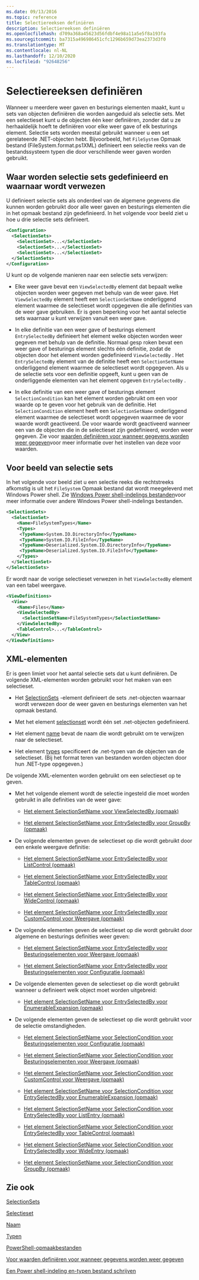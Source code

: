 ```yaml
---
ms.date: 09/13/2016
ms.topic: reference
title: Selectiereeksen definiëren
description: Selectiereeksen definiëren
ms.openlocfilehash: d709a368a45623d56fdbf4e98a11a5e5f8a193fa
ms.sourcegitcommit: ba7315a496986451cfc1296b659d73ea2373d3f0
ms.translationtype: MT
ms.contentlocale: nl-NL
ms.lasthandoff: 12/10/2020
ms.locfileid: "92648256"
---
```

# <a name="defining-selection-sets"></a>Selectiereeksen definiëren

Wanneer u meerdere weer gaven en besturings elementen maakt, kunt u sets van objecten definiëren die worden aangeduid als selectie sets. Met een selectieset kunt u de objecten één keer definiëren, zonder dat u ze herhaaldelijk hoeft te definiëren voor elke weer gave of elk besturings element. Selectie sets worden meestal gebruikt wanneer u een set gerelateerde .NET-objecten hebt. Bijvoorbeeld, het `FileSystem` Opmaak bestand (FileSystem.format.ps1XML) definieert een selectie reeks van de bestandssysteem typen die door verschillende weer gaven worden gebruikt.

## <a name="where-selection-sets-are-defined-and-referenced"></a>Waar worden selectie sets gedefinieerd en waarnaar wordt verwezen

U definieert selectie sets als onderdeel van de algemene gegevens die kunnen worden gebruikt door alle weer gaven en besturings elementen die in het opmaak bestand zijn gedefinieerd. In het volgende voor beeld ziet u hoe u drie selectie sets definieert.

```xml
<Configuration>
  <SelectionSets>
    <SelectionSet>...</SelectionSet>
    <SelectionSet>...</SelectionSet>
    <SelectionSet>...</SelectionSet>
  </SelectionSets>
</Configuration>
```

U kunt op de volgende manieren naar een selectie sets verwijzen:

- Elke weer gave bevat een `ViewSelectedBy` element dat bepaalt welke objecten worden weer gegeven met behulp van de weer gave. Het `ViewSelectedBy` element heeft een `SelectionSetName` onderliggend element waarmee de selectieset wordt opgegeven die alle definities van de weer gave gebruiken. Er is geen beperking voor het aantal selectie sets waarnaar u kunt verwijzen vanuit een weer gave.

- In elke definitie van een weer gave of besturings element `EntrySelectedBy` definieert het element welke objecten worden weer gegeven met behulp van de definitie. Normaal gesp roken bevat een weer gave of besturings element slechts één definitie, zodat de objecten door het element worden gedefinieerd `ViewSelectedBy` . Het `EntrySelectedBy` element van de definitie heeft een `SelectionSetName` onderliggend element waarmee de selectieset wordt opgegeven. Als u de selectie sets voor een definitie opgeeft, kunt u geen van de onderliggende elementen van het element opgeven `EntrySelectedBy` .

- In elke definitie van een weer gave of besturings element `SelectionCondition` kan het element worden gebruikt om een voor waarde op te geven voor het gebruik van de definitie. Het `SelectionCondition` element heeft een `SelectionSetName` onderliggend element waarmee de selectieset wordt opgegeven waarmee de voor waarde wordt geactiveerd. De voor waarde wordt geactiveerd wanneer een van de objecten die in de selectieset zijn gedefinieerd, worden weer gegeven. Zie voor [waarden definiëren voor wanneer gegevens worden weer gegeven](./defining-conditions-for-displaying-data.md)voor meer informatie over het instellen van deze voor waarden.

## <a name="selection-set-example"></a>Voor beeld van selectie sets

In het volgende voor beeld ziet u een selectie reeks die rechtstreeks afkomstig is uit het `FileSystem` Opmaak bestand dat wordt meegeleverd met Windows Power shell. Zie [Windows Power shell-indelings bestanden](./powershell-formatting-files.md)voor meer informatie over andere Windows Power shell-indelings bestanden.

```xml
<SelectionSets>
  <SelectionSet>
    <Name>FileSystemTypes</Name>
    <Types>
     <TypeName>System.IO.DirectoryInfo</TypeName>
     <TypeName>System.IO.FileInfo</TypeName>
     <TypeName>Deserialized.System.IO.DirectoryInfo</TypeName>
     <TypeName>Deserialized.System.IO.FileInfo</TypeName>
    </Types>
  </SelectionSet>
</SelectionSets>
```

Er wordt naar de vorige selectieset verwezen in het `ViewSelectedBy` element van een tabel weergave.

```xml
<ViewDefinitions>
  <View>
    <Name>Files</Name>
    <ViewSelectedBy>
      <SelectionSetName>FileSystemTypes</SelectionSetName>
    </ViewSelectedBy>
    <TableControl>...</TableControl>
  </View>
</ViewDefinitions>

```

## <a name="xml-elements"></a>XML-elementen

 Er is geen limiet voor het aantal selectie sets dat u kunt definiëren. De volgende XML-elementen worden gebruikt voor het maken van een selectieset.

- Het [SelectionSets](./selectionsets-element-format.md) -element definieert de sets .net-objecten waarnaar wordt verwezen door de weer gaven en besturings elementen van het opmaak bestand.

- Met het element [selectionset](./selectionset-element-format.md) wordt één set .net-objecten gedefinieerd.

- Het element [name](./name-element-for-selectionset-format.md) bevat de naam die wordt gebruikt om te verwijzen naar de selectieset.

- Het element [types](./types-element-for-selectionset-format.md) specificeert de .net-typen van de objecten van de selectieset. (Bij het format teren van bestanden worden objecten door hun .NET-type opgegeven.)

 De volgende XML-elementen worden gebruikt om een selectieset op te geven.

- Met het volgende element wordt de selectie ingesteld die moet worden gebruikt in alle definities van de weer gave:

  - [Het element SelectionSetName voor ViewSelectedBy (opmaak)](./selectionsetname-element-for-viewselectedby-format.md)

  - [Het element SelectionSetName voor EntrySelectedBy voor GroupBy (opmaak)](./selectionsetname-element-for-entryselectedby-for-groupby-format.md)

- De volgende elementen geven de selectieset op die wordt gebruikt door een enkele weergave definitie:

  - [Het element SelectionSetName voor EntrySelectedBy voor ListControl (opmaak)](./selectionsetname-element-for-entryselectedby-for-listcontrol-format.md)

  - [Het element SelectionSetName voor EntrySelectedBy voor TableControl (opmaak)](./selectionsetname-element-for-entryselectedby-for-tablecontrol-format.md)

  - [Het element SelectionSetName voor EntrySelectedBy voor WideControl (opmaak)](./selectionsetname-element-for-entryselectedby-for-widecontrol-format.md)

  - [Het element SelectionSetName voor EntrySelectedBy voor CustomControl voor Weergave (opmaak)](./selectionsetname-element-for-entryselectedby-for-customcontrol-for-view-format.md)

- De volgende elementen geven de selectieset op die wordt gebruikt door algemene en besturings definities weer geven:

  - [Het element SelectionSetName voor EntrySelectedBy voor Besturingselementen voor Weergave (opmaak)](./selectionsetname-element-for-entryselectedby-for-controls-for-view-format.md)

  - [Het element SelectionSetName voor EntrySelectedBy voor Besturingselementen voor Configuratie (opmaak)](./selectionsetname-element-for-entryselectedby-for-controls-for-configuration-format.md)

- De volgende elementen geven de selectieset op die wordt gebruikt wanneer u definieert welk object moet worden uitgebreid:

  - [Het element SelectionSetName voor EntrySelectedBy voor EnumerableExpansion (opmaak)](./selectionsetname-element-for-entryselectedby-for-enumerableexpansion-format.md)

- De volgende elementen geven de selectieset op die wordt gebruikt voor de selectie omstandigheden.

  - [Het element SelectionSetName voor SelectionCondition voor Besturingselementen voor Configuratie (opmaak)](./selectionsetname-element-for-selectioncondition-for-controls-for-configuration-format.md)

  - [Het element SelectionSetName voor SelectionCondition voor Besturingselementen voor Weergave (opmaak)](./selectionsetname-element-for-selectioncondition-for-controls-for-view-format.md)

  - [Het element SelectionSetName voor SelectionCondition voor CustomControl voor Weergave (opmaak)](./selectionsetname-element-for-selectioncondition-for-customcontrol-for-view-format.md)

  - [Het element SelectionSetName voor SelectionCondition voor EntrySelectedBy voor EnumerableExpansion (opmaak)](./selectionsetname-element-for-selectioncondition-for-entryselectedby-for-enumerableexpansion-format.md)

  - [Het element SelectionSetName voor SelectionCondition voor EntrySelectedBy voor ListEntry (opmaak)](./selectionsetname-element-for-selectioncondition-for-entryselectedby-for-listentry-format.md)

  - [Het element SelectionSetName voor SelectionCondition voor EntrySelectedBy voor TableControl (opmaak)](./selectionsetname-element-for-selectioncondition-for-entryselectedby-for-tablecontrol-format.md)

  - [Het element SelectionSetName voor SelectionCondition voor EntrySelectedBy voor WideEntry (opmaak)](./selectionsetname-element-for-selectioncondition-for-entryselectedby-for-wideentry-format.md)

  - [Het element SelectionSetName voor SelectionCondition voor GroupBy (opmaak)](./selectionsetname-element-for-selectioncondition-for-groupby-format.md)

## <a name="see-also"></a>Zie ook

[SelectionSets](./selectionsets-element-format.md)

[Selectieset](./selectionset-element-format.md)

[Naam](./name-element-for-selectionset-format.md)

[Typen](./types-element-for-selectionset-format.md)

[PowerShell-opmaakbestanden](./powershell-formatting-files.md)

[Voor waarden definiëren voor wanneer gegevens worden weer gegeven](./defining-conditions-for-displaying-data.md)

[Een Power shell-indeling en-typen bestand schrijven](./writing-a-powershell-formatting-file.md)
